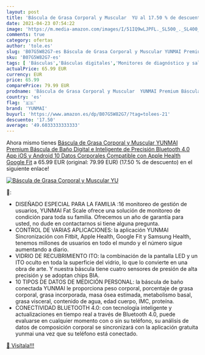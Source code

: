 ```yaml
---
layout: post
title: 'Báscula de Grasa Corporal y Muscular  YU al 17.50 % de descuento'
date: 2021-04-23 07:54:22
image: 'https://m.media-amazon.com/images/I/51IQ9wLJPFL._SL500_._SL400_.jpg'
comments: true
category: ofertas
author: 'tole.es'
slug: 'B07G5W82G7-es Báscula de Grasa Corporal y Muscular YUNMAI Premium...'
sku: 'B07G5W82G7-es'
tags: [ 'Básculas','Básculas digitales','Monitores de diagnóstico y salud','Salud y cuidado personal','Suministros y equipamiento médico','android','yunmai', ]
actualPrice: 65.99 EUR
currency: EUR
price: 65.99
comparePrice: 79.99 EUR
prodname: 'Báscula de Grasa Corporal y Muscular  YUNMAI Premium Báscula de Baño Digital e Inteligente de Precisión Bluetooth 4.0 App iOS y Android 10 Datos Corporales  Compatible con Apple Health  Google Fit'
country: 'es'
flag: '🇪🇸'
brand: 'YUNMAI'
buyurl: 'https://www.amazon.es/dp/B07G5W82G7/?tag=tolees-21'
descuento: '17.50'
average: '49.6033333333333'
---
```


Ahora mismo tienes [Báscula de Grasa Corporal y Muscular  YUNMAI Premium Báscula de Baño Digital e Inteligente de Precisión Bluetooth 4.0 App iOS y Android 10 Datos Corporales  Compatible con Apple Health  Google Fit](https://www.amazon.es/dp/B07G5W82G7/?tag=tolees-21) a 65.99 EUR (original: 79.99 EUR) (17.50 %  de descuento) en el siguiente enlace!

[![Báscula de Grasa Corporal y Muscular  YU](https://m.media-amazon.com/images/I/51IQ9wLJPFL._SL500_._SL400_.jpg)](https://www.amazon.es/dp/B07G5W82G7/?tag=tolees-21)

🔎:

- DISEÑADO ESPECIAL PARA LA FAMILIA :16 monitoreo de gestión de usuarios, YUNMAI Fat Scale ofrece una solución de monitoreo de condición para toda su familia. Ofrecemos un año de garantía para usted, no dude en contactarnos si tiene alguna pregunta.
- CONTROL DE VARIAS APLICACIONES: la aplicación YUNMAI Sincronización con Fitbit, Apple Health, Google Fit y Samsung Health, tenemos millones de usuarios en todo el mundo y el número sigue aumentando a diario.
- VIDRIO DE RECUBRIMIENTO ITO: la combinación de la pantalla LED y un ITO oculto en toda la superficie del vidrio, lo que lo convierte en una obra de arte. Y nuestra báscula tiene cuatro sensores de presión de alta precisión y se adoptan chips BIA.
- 10 TIPOS DE DATOS DE MEDICIÓN PERSONAL: la báscula de baño conectada YUNMAI le proporciona peso corporal, porcentaje de grasa corporal, grasa incorporada, masa ósea estimada, metabolismo basal, grasa visceral, contenido de agua, edad cuerpo, IMC, proteína.
- CONECTIVIDAD BLUETOOTH 4.0: con tecnología inteligente y actualizaciones en tiempo real a través de Bluetooth 4.0, puede evaluarse en cualquier momento con o sin su teléfono, su análisis de datos de composición corporal se sincronizará con la aplicación gratuita yunmai una vez que su teléfono está conectado.

[🛒 Visítala!!!](https://www.amazon.es/dp/B07G5W82G7/?tag=tolees-21)
